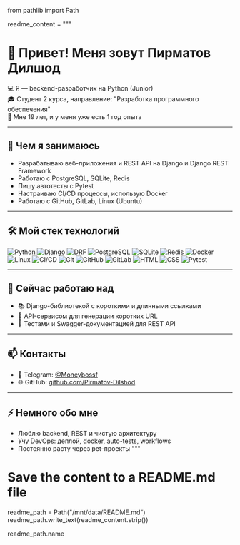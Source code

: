 from pathlib import Path

readme_content = """
# 👋 Привет! Меня зовут Пирматов Дилшод

💻 Я — backend-разработчик на Python (Junior)  
🎓 Студент 2 курса, направление: "Разработка программного обеспечения"  
📍 Мне 19 лет, и у меня уже есть 1 год опыта

---

## 💼 Чем я занимаюсь

- Разрабатываю веб-приложения и REST API на Django и Django REST Framework  
- Работаю с PostgreSQL, SQLite, Redis  
- Пишу автотесты с Pytest  
- Настраиваю CI/CD процессы, использую Docker  
- Работаю с GitHub, GitLab, Linux (Ubuntu)

---

## 🛠️ Мой стек технологий

![Python](https://img.shields.io/badge/-Python-3776AB?logo=python&logoColor=fff)
![Django](https://img.shields.io/badge/-Django-092E20?logo=django&logoColor=fff)
![DRF](https://img.shields.io/badge/-DRF-red?logo=django&logoColor=white)
![PostgreSQL](https://img.shields.io/badge/-PostgreSQL-336791?logo=postgresql&logoColor=fff)
![SQLite](https://img.shields.io/badge/-SQLite-003B57?logo=sqlite&logoColor=white)
![Redis](https://img.shields.io/badge/-Redis-DC382D?logo=redis&logoColor=white)
![Docker](https://img.shields.io/badge/-Docker-2496ED?logo=docker&logoColor=white)
![Linux](https://img.shields.io/badge/-Linux-FCC624?logo=linux&logoColor=black)
![CI/CD](https://img.shields.io/badge/-CI/CD-blue)
![Git](https://img.shields.io/badge/-Git-F05032?logo=git&logoColor=white)
![GitHub](https://img.shields.io/badge/-GitHub-181717?logo=github)
![GitLab](https://img.shields.io/badge/-GitLab-FC6D26?logo=gitlab&logoColor=white)
![HTML](https://img.shields.io/badge/-HTML5-E34F26?logo=html5&logoColor=white)
![CSS](https://img.shields.io/badge/-CSS3-1572B6?logo=css3&logoColor=white)
![Pytest](https://img.shields.io/badge/-Pytest-0A9EDC?logo=python&logoColor=white)

---

## 🔭 Сейчас работаю над

- 📚 Django-библиотекой с короткими и длинными ссылками
- 🔗 API-сервисом для генерации коротких URL
- 🧪 Тестами и Swagger-документацией для REST API

---

## 📫 Контакты

- 💬 Telegram: [@Moneybossf](https://t.me/Moneybossf)
- 🌐 GitHub: [github.com/Pirmatov-Dilshod](https://github.com/Pirmatov-Dilshod)

---

## ⚡ Немного обо мне

- Люблю backend, REST и чистую архитектуру
- Учу DevOps: деплой, docker, auto-tests, workflows
- Постоянно расту через pet-проекты
"""

# Save the content to a README.md file
readme_path = Path("/mnt/data/README.md")
readme_path.write_text(readme_content.strip())

readme_path.name
